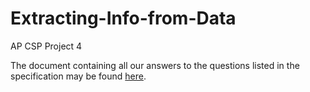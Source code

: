 # Extracting-Info-from-Data
AP CSP Project 4

The document containing all our answers to the questions listed in the specification may be found [here](https://docs.google.com/document/d/19x539YgVHJCBeYZxzrad0DxHE5uukk2BGrOKb5iD58E/edit?usp=sharing).
